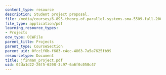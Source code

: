 ```yaml
---
content_type: resource
description: Student project proposal.
file: /media/courses/6-895-theory-of-parallel-systems-sma-5509-fall-2003/02da1d2226f562083c976a6f0c050c47_jfinman_project.pdf
file_type: application/pdf
learning_resource_types:
- Projects
ocw_type: OCWFile
parent_title: Projects
parent_type: CourseSection
parent_uid: 0fcc1f6b-f683-c4ec-4863-7a5a7625fb99
resourcetype: Document
title: jfinman_project.pdf
uid: 02da1d22-26f5-6208-3c97-6a6f0c050c47
---
```

